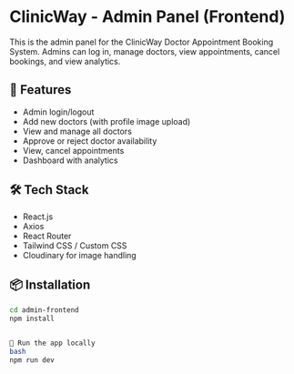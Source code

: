 # ClinicWay - Admin Panel (Frontend)

This is the admin panel for the ClinicWay Doctor Appointment Booking System. Admins can log in, manage doctors, view appointments, cancel bookings, and view analytics.

## 🚀 Features

- Admin login/logout
- Add new doctors (with profile image upload)
- View and manage all doctors
- Approve or reject doctor availability
- View, cancel appointments
- Dashboard with analytics

## 🛠️ Tech Stack

- React.js
- Axios
- React Router
- Tailwind CSS / Custom CSS
- Cloudinary for image handling

## 📦 Installation

```bash
cd admin-frontend
npm install


🚧 Run the app locally
bash
npm run dev